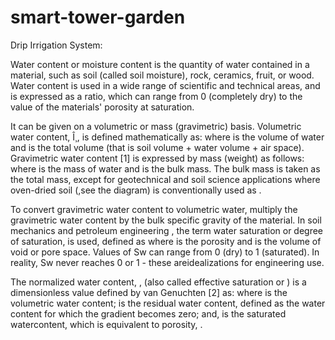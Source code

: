 # smart-tower-garden

Drip Irrigation System:

Water content or moisture content is the quantity of water contained in a material, such as soil (called soil moisture), rock, ceramics, fruit, or wood. Water content is used
in a wide range of scientific and technical areas, and is expressed as a ratio, which can range from 0 (completely dry) to the value of the materials' porosity at saturation.

It can be given on a volumetric or mass (gravimetric) basis.
Volumetric water content, Î¸, is defined mathematically as:
where is the volume of water and is the total volume (that is soil volume + water volume + air space).
Gravimetric water content [1] is expressed by mass (weight) as follows:
where is the mass of water and is the bulk mass. The bulk mass is taken as the total mass, except for geotechnical and soil science applications where oven-dried soil (,see the diagram) is conventionally used as .

To convert gravimetric water content to volumetric water, multiply the gravimetric water content by the bulk specific gravity of the material.
In soil mechanics and petroleum engineering , the term water saturation or degree of saturation, is used, defined as
where is the porosity and is the volume of void or pore space. Values of Sw can range from 0 (dry) to 1 (saturated). In reality, Sw never reaches 0 or 1 - these areidealizations for engineering use.

The normalized water content, , (also called effective saturation or ) is a dimensionless value defined by van Genuchten [2] as:
where is the volumetric water content; is the residual water content, defined as the water content for which the gradient becomes zero; and, is the saturated watercontent, which is equivalent to porosity, .
